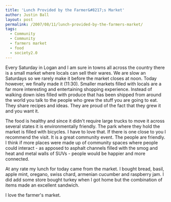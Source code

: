 ```yaml
---
title: 'Lunch Provided by the Farmer&#8217;s Market'
author: Justin Ball
layout: post
permalink: /2007/08/11/lunch-provided-by-the-farmers-market/
tags:
  - Community
  - Community
  - farmers market
  - food
  - society2.0
---
```


Every Saturday in Logan and I am sure in towns all across the country there is a small market where locals can sell their wares. We are slow an Saturdays so we rarely make it before the market closes at noon. Today however, we finally made it (11:30). Smaller markets filled with locals are a far more interesting and entertaining shopping experience. Instead of walking down isles filled with produce that has been shipped from around the world you talk to the people who grew the stuff you are going to eat. They share recipes and ideas. They are proud of the fact that they grew it and you want it.

The food is healthy and since it didn't require large trucks to move it across several states it is environmentally friendly. The park where they hold the market is filled with bicycles. I have to love that. If there is one close to you I recommend the visit. It is a great community event. The people are friendly. I think if more places were made up of community spaces where people could interact - as apposed to asphalt channels filled with the smog and heat and metal walls of SUVs - people would be happier and more connected.

At any rate my lunch for today came from the market. I bought bread, basil, apple mint, oregano, swiss chard, armenian cucumber and raspberry jam. I did add some store bought turkey when I got home but the combination of items made an excellent sandwich.

I love the farmer's market.